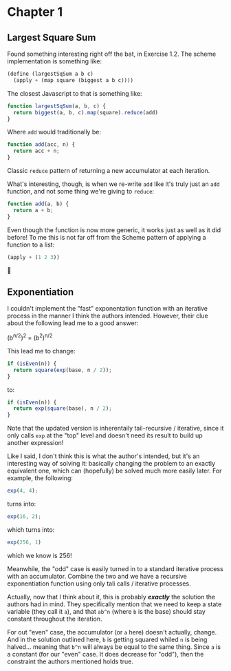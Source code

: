 # Chapter 1

## Largest Square Sum

Found something interesting right off the bat, in Exercise 1.2. The scheme implementation is something like:

```scheme
(define (largestSqSum a b c)
  (apply + (map square (biggest a b c))))
```

The closest Javascript to that is something like:

```js
function largestSqSum(a, b, c) {
  return biggest(a, b, c).map(square).reduce(add)
}
```

Where `add` would traditionally be:

```js
function add(acc, n) {
  return acc + n;
}
```

Classic `reduce` pattern of returning a new accumulator at each iteration.

What's interesting, though, is when we re-write `add` like it's truly just an `add` function, and not some thing we're giving to `reduce`:

```js
function add(a, b) {
  return a + b;
}
```

Even though the function is now more generic, it works just as well as it did before! To me this is not far off from the Scheme pattern of applying a function to a list:

```scheme
(apply + (1 2 3))
```

🤔

## Exponentiation

I couldn't implement the "fast" exponentation function with an iterative process in the manner I think the authors intended. However, their clue about the following lead me to a good answer:

(b<sup>n/2</sup>)<sup>2</sup> = (b<sup>2</sup>)<sup>n/2</sup>

This lead me to change:

```js
if (isEven(n)) {
  return square(exp(base, n / 2));
}
```

to:

```js
if (isEven(n)) {
  return exp(square(base), n / 2);
}
```

Note that the updated version is inherentaily tail-recursive / iterative, since it only calls `exp` at the "top" level and doesn't need its result to build up another expression!

Like I said, I don't think this is what the author's intended, but it's an interesting way of solving it: basically changing the problem to an exactly equivalent one, which can (hopefully) be solved much more easily later. For example, the following:

```js
exp(4, 4);
```

turns into:

```js
exp(16, 2);
```

which turns into:

```js
exp(256, 1)
```

which we know is 256!

Meanwhile, the "odd" case is easily turned in to a standard iterative process with an accumulator. Combine the two and we have a recursive exponentiation function using only tali calls / iterative processes.

Actually, now that I think about it, this is probably **_exactly_** the solution the authors had in mind. They specifically mention that we need to keep a state variable (they call it `a`), and that `ab^n` (where `b` is the base) should stay constant throughout the iteration.

For out "even" case, the accumulator (or `a` here) doesn't actually, change. And in the solution outlined here, `b` is getting squared whiled `n` is being halved... meaning that `b^n` will always be equal to the same thing. Since `a` is a constant (for our "even" case. It does decrease for "odd"), then the constraint the authors mentioned holds true.
